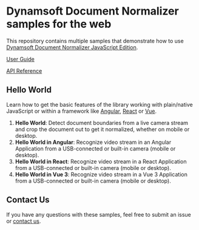# Dynamsoft Document Normalizer samples for the web

This repository contains multiple samples that demonstrate how to use [Dynamsoft Document Normalizer JavaScript Edition](https://www.dynamsoft.com/document-normalizer/programming/javascript/?ver=latest).

[User Guide](https://www.dynamsoft.com/document-normalizer/programming/javascript/user-guide.html?ver=latest)

[API Reference](https://www.dynamsoft.com/document-normalizer/programming/javascript/api-reference/?ver=latest)

## Hello World

Learn how to get the basic features of the library working with plain/native JavaScript or within a framework like [Angular](https://angular.io/), [React](https://reactjs.org/) or [Vue](https://vuejs.org/).

1. **Hello World**: Detect document boundaries from a live camera stream and crop the document out to get it normalized, whether on mobile or desktop.
2. **Hello World in Angular**: Recognize video stream in an Angular Application from a USB-connected or built-in camera (mobile or desktop).
3. **Hello World in React**: Recognize video stream in a React Application from a USB-connected or built-in camera (mobile or desktop).
4. **Hello World in Vue 3**: Recognize video stream in a Vue 3 Application from a USB-connected or built-in camera (mobile or desktop).


## Contact Us

If you have any questions with these samples, feel free to submit an issue or [contact us](https://www.dynamsoft.com/company/contact/).